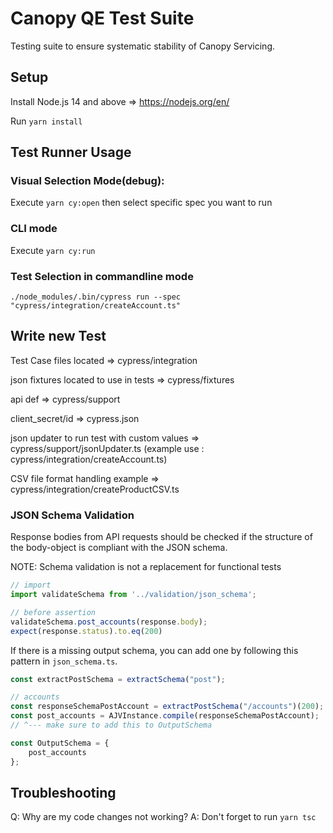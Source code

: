 # Canopy QE Test Suite

Testing suite to ensure systematic stability of Canopy Servicing.

## Setup

Install Node.js 14 and above => https://nodejs.org/en/

Run  ```yarn install```

## Test Runner Usage

### Visual Selection Mode(debug):

Execute ```yarn cy:open``` then select specific spec you want to run

### CLI mode

Execute ```yarn cy:run```

### Test Selection in commandline mode
```
./node_modules/.bin/cypress run --spec "cypress/integration/createAccount.ts" 
```

## Write new Test

Test Case files located => cypress/integration

json fixtures located to use in tests => cypress/fixtures

api def => cypress/support

client_secret/id => cypress.json

json updater to run test with custom values => cypress/support/jsonUpdater.ts
(example use : cypress/integration/createAccount.ts)

CSV file format handling example => cypress/integration/createProductCSV.ts

### JSON Schema Validation

Response bodies from API requests should be checked if the structure of the
body-object is compliant with the JSON schema.

NOTE: Schema validation is not a replacement for functional tests

```js
// import
import validateSchema from '../validation/json_schema';

// before assertion
validateSchema.post_accounts(response.body);
expect(response.status).to.eq(200)
```

If there is a missing output schema, you can add one by following this pattern in
`json_schema.ts`.

```js
const extractPostSchema = extractSchema("post");

// accounts
const responseSchemaPostAccount = extractPostSchema("/accounts")(200);
const post_accounts = AJVInstance.compile(responseSchemaPostAccount);
// ^--- make sure to add this to OutputSchema

const OutputSchema = {
    post_accounts
};
```

## Troubleshooting

Q: Why are my code changes not working?
A: Don't forget to run `yarn tsc`

